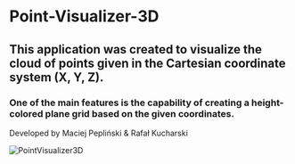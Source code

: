 # Point-Visualizer-3D

## This application was created to visualize the cloud of points given in the Cartesian coordinate system (X, Y, Z).
### One of the main features is the capability of creating a height-colored plane grid based on the given coordinates.

Developed by Maciej Pepliński & Rafał Kucharski

![PointVisualizer3D](https://user-images.githubusercontent.com/79601132/114038461-2e023880-9882-11eb-9e22-667669d0ed75.png)
